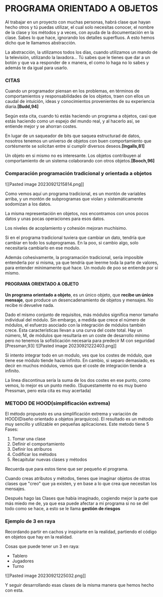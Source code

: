 # PROGRAMA ORIENTADO A OBJETOS
Al trabajar en un proyecto con muchas personas, habrá clase que hayan hecho otros y tú puedas utilizar, el cual solo necesitas conocer, el nombre de la clase y los métodos y a veces, con ayuda de la documentación en la clase. Sabes lo que hace, ignorando los detalles superfluos. A esto hemos dicho que le llamamos abstracción.

La abstracción, la utilizamos todos los días, cuando utilizamos un mando de la televisión, utilizando la lavadora... Tú sabes que le tienes que dar a un botón y que va a responder de x manera, el como lo haga no lo sabes y además te da igual para usarlo.

### CITAS

Cuando un programador piensan en los problemas, en términos de comportamientos y responsabilidades de los objetos, traen con ellos un caudal de intuición, ideas y conocimientos provenientes de su experiencia diaria.**\[Budd,94\]**

Según esta cita, cuando tú estás haciendo un programa a objetos, casi que estás haciendo como un espejo del mundo real, y al hacerlo así, se entiende mejor y se ahorran costes.




En lugar de un saqueador de bits que saquea estructurad de datos, nosotros tenemos un universo de objetos con buen comportamiento que cortésmente se solicitan entre sí cumplir diversos deseos.**\[Ingalls,81\]**



Un objeto en si mismo no es interesante. Los objetos contribuyen al comportamiento de un sistema colaborando con otros objetos.**\[Booch,96\]**


### Comparación programación tradicional y orientada a objetos
![[Pasted image 20230921215814.png]]

Como vemos aquí un programa tradicional, es un montón de variables arriba, y un montón de subprogramas que violan y sistemáticamente sodomizan a los datos.

La misma representación en objetos, nos encontramos con unos pocos datos y unas pocas operaciones para esos datos.

Los niveles de acoplamiento y cohesión mejoran muchísimo.

Si en el programa tradicional tuviera que cambiar un dato, tendría que cambiar en todo los subprogramas. En la poo, si cambio algo, solo necesitaría cambiarlo en ese modulo.

Además cohesivamente, la programación tradicional, sería imposible entenderla por si misma, ya que tendría que leerme toda la parte de valores, para entender mínimamente qué hace.  Un modulo de poo se entiende por si mismo.


#### PROGRAMA ORIENTADO A OBJETO
**Un programa orientado a objeto**, es un único objeto, que **recibe un único mensaje**, que produce un desencadenamiento de objetos y mensajes. No recibe ni devuelve nada.


Dado el mismo conjunto de requisitos, más módulos significa menor tamaño individual del módulo. Sin embargo, a medida que crece el número de módulos, el esfuerzo asociado con la integración de módulos también crece. Esta características llevan a una curva del coste total. Hay un número, M, de módulos que resultaría en un coste de desarrollo mínimo pero no tenemos la sofisticación necesaria para predecir M con seguridad
\[Pressman,93\]
![[Pasted image 20230921222403.png]]

Si intento integrar todo en un modulo, ves que los costes de módulo, que tiene ese módulo tiende hacia infinito. En cambio, si separo demasiado, es decir en muchos módulos, vemos que el coste de integración tiende a infinito.

La linea discontinua sería la suma de los dos costes en ese punto, como vemos, lo mejor es un punto medio.
(Supuestamente no es muy bueno Pressman, pero esta cita es muy acertada)



### METODO DE HOOD(simplificación extrema)
El método propuesto es una simplificación extrema y variación de HOOD(Diseño orientado a objetos jerarquicos). El resultado es un método muy sencillo y utilizable en pequeñas aplicaciones.
Este metodo tiene 5 Fases:
1. Tomar una clase
2. Definir el comportamiento
3. Definir los atriburos
4. Codificar los métodos
5. Recapitular nuevas clases y métodos

Recuerda que para estos tiene que ser pequeño el programa.

Cuando creas atributos y métodos, tienes que imaginar objetos de otras clases que "creo" que ya existen, y en base a lo que crea que necesitan los mensajes. 

Después hago las Clases que había imaginado, cogiendo mejor la parte que más miedo me de, ya que esa puede afectar a mi programa si no se del todo como se hace, a esto se le llama **gestión de riesgos**


### Ejemplo de 3 en raya
Recordando partir en cachos y inspirarte en la realidad, partiendo el código en objetos que hay en la realidad.

Cosas que puede tener un 3 en raya:
- Tablero
- Jugadores
- Turno

![[Pasted image 20230921225032.png]]

Y seguir desarrollando esas clases de la misma manera que hemos hecho con esta.